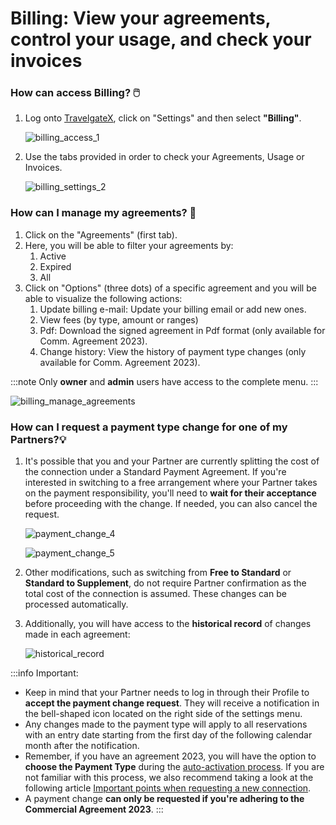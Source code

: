 ﻿---
sidebar_position: 1
---

# Billing: View your agreements, control your usage, and check your invoices

### How can access Billing? 🖱️

1. Log onto [TravelgateX](https://www.travelgatex.com/), click on "Settings" and then select **"Billing"**.

	![billing_access_1](https://storage.travelgate.com/kbase/billing_access_billing_1.jpg)
1. Use the tabs provided in order to check your Agreements, Usage or Invoices.

	![billing_settings_2](https://stplaformwe.blob.core.windows.net/kbase/billing_settings_2.jpg)
### How can I manage my agreements? 📑

1. Click on the "Agreements" (first tab).
1. Here, you will be able to filter your agreements by:	
	1. Active
	1. Expired
	1. All
1. Click on "Options" (three dots) of a specific agreement and you will be able to visualize the following actions:
	1. Update billing e-mail: Update your billing email or add new ones.
	1. View fees (by type, amount or ranges)
	1.  Pdf: Download the signed agreement in Pdf format (only available for Comm. Agreement 2023).
	1. Change history: View the history of payment type changes (only available for Comm. Agreement 2023).

:::note
Only **owner** and **admin** users have access to the complete menu.
:::

![billing_manage_agreements](https://stplaformwe.blob.core.windows.net/kbase/billing_manage_agreements_3.jpg)

### How can I request a payment type change for one of my Partners?💡


1. It's possible that you and your Partner are currently splitting the cost of the connection under a Standard Payment Agreement. If you're interested in switching to a free arrangement where your Partner takes on the payment responsibility, you'll need to **wait for their acceptance** before proceeding with the change. If needed, you can also cancel the request.

	![payment_change_4](https://storage.travelgate.com/kbase/billing_payment_change_4.jpg)

	![payment_change_5](https://storage.travelgate.com/kbase/billing_payment_change_5.jpg)

1. Other modifications, such as switching from **Free to Standard** or **Standard to Supplement**, do not require Partner confirmation as the total cost of the connection is assumed. These changes can be processed automatically.
1. Additionally, you will have access to the **historical record** of changes made in each agreement:

	![historical_record](https://storage.travelgate.com/kbase/billing_historical_record_6.jpg)

:::info Important:
- Keep in mind that your Partner needs to log in through their Profile to **accept the payment change request**. They will receive a notification in the bell-shaped icon located on the right side of the settings menu.
- Any changes made to the payment type will apply to all reservations with an entry date starting from the first day of the following calendar month after the notification.
- Remember, if you have an agreement 2023, you will have the option to **choose the Payment Type** during the [auto-activation process](https://knowledge.travelgate.com/the-auto-activation-process). If you are not familiar with this process, we also recommend taking a look at the following article [Important points when requesting a new connection](https://knowledge.travelgate.com/before-activation-request).
- A payment change **can only be requested if you're adhering to the Commercial Agreement 2023**.
:::
